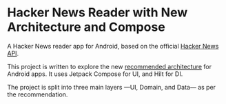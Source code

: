 # Hacker News Reader with New Architecture and Compose

A Hacker News reader app for Android, based on the official [Hacker News API](https://github.com/HackerNews/API).

This project is written to explore the new [recommended architecture](https://developer.android.com/jetpack/guide) for Android apps. It uses Jetpack Compose for UI, and Hilt for DI. 

The project is split into three main layers —UI, Domain, and Data— as per the recommendation.
